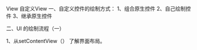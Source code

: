 View 自定义View
一、自定义控件的绘制方式：
	1、组合原生控件
	2、自己绘制控件
	3、继承原生控件

二、UI 的绘制流程（一）

1、从setContentView（） 了解界面布局。
